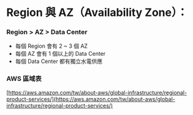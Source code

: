 # Region 與 AZ（Availability Zone）：

### Region &gt; AZ &gt; Data Center

* 每個 Region 會有 2 ~ 3 個 AZ
* 每個 AZ 會有 1 個以上的 Data Center
* 每個 Data Center 都有獨立水電供應

### AWS 區域表

[https://aws.amazon.com/tw/about-aws/global-infrastructure/regional-product-services/](https://aws.amazon.com/tw/about-aws/global-infrastructure/regional-product-services/)






